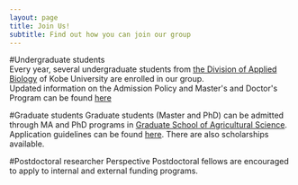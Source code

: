 ```yaml
---
layout: page
title: Join Us!
subtitle: Find out how you can join our group 
---
```

#Undergraduate students  
Every year, several undergraduate students from [the Division of Applied Biology]() of Kobe University are enrolled in our group.  
Updated information on the Admission Policy and Master's and Doctor's Program can be found [here](http://www.ans.kobe-u.ac.jp/nougakubu/pdf/eng2019.pdf#page=5)  

#Graduate students
Graduate students (Master and PhD) can be admitted through MA and PhD programs in [Graduate School of Agricultural Science](https://www.kobe-u.ac.jp/en/study_in_kobe/admission/ap/grad_ans.html).
Application guidelines can be found [here](http://www.ans.kobe-u.ac.jp/english/nougakubu/admin.html). There are also scholarships available.

#Postdoctoral researcher
Perspective Postdoctoral fellows are encouraged to apply to internal and external funding programs.

